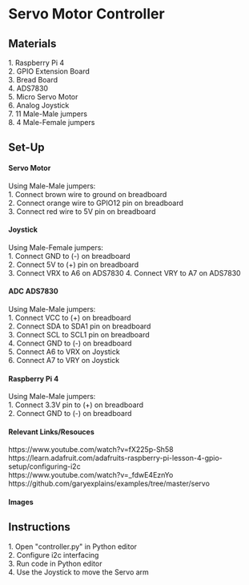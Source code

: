 # Servo Motor Controller
<h2> Materials </h2>
1. Raspberry Pi 4 <br>
2. GPIO Extension Board <br>
3. Bread Board <br>
4. ADS7830 <br>
5. Micro Servo Motor <br>
6. Analog Joystick <br>
7. 11 Male-Male jumpers <br>
8. 4 Male-Female jumpers <br>

<h2>Set-Up</h2>
<h4>Servo Motor</h4>
Using Male-Male jumpers: <br>
1. Connect brown wire to ground on breadboard <br>
2. Connect orange wire to GPIO12 pin on breadboard <br>
3. Connect red wire to 5V pin on breadboard <br>

<h4>Joystick</h4>
Using Male-Female jumpers: <br>
1. Connect GND to (-) on breadboard <br>
2. Connect 5V to (+) pin on breadboard <br> 
3. Connect VRX to A6 on ADS7830
4. Connect VRY to A7 on ADS7830

<h4>ADC ADS7830</h4>
Using Male-Male jumpers: <br>
1. Connect VCC to (+) on breadboard <br>
2. Connect SDA to SDA1 pin on breadboard <br>
3. Connect SCL to SCL1 pin on breadboard <br>
4. Connect GND to (-) on breadboard <br>
5. Connect A6 to VRX on Joystick <br>
6. Connect A7 to VRY on Joystick <br>

<h4>Raspberry Pi 4</h4>
Using Male-Male jumpers: <br>
1. Connect 3.3V pin to (+) on breadboard <br>
2. Connect GND to (-) on breadboard <br>

<h4>Relevant Links/Resouces</h4>
https://www.youtube.com/watch?v=fX225p-Sh58 <br>
https://learn.adafruit.com/adafruits-raspberry-pi-lesson-4-gpio-setup/configuring-i2c <br>
https://www.youtube.com/watch?v=_fdwE4EznYo <br>
https://github.com/garyexplains/examples/tree/master/servo <br>

<h4>Images</h4>



<h2>Instructions</h2>
1. Open "controller.py" in Python editor <br>
2. Configure i2c interfacing <br>
3. Run code in Python editor <br>
4. Use the Joystick to move the Servo arm <br>
